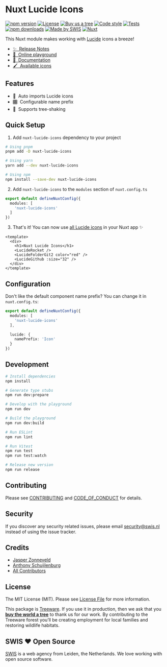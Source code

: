 # Nuxt Lucide Icons

[![npm version][ico-version]][link-version]
[![License][ico-license]](LICENSE.md)
[![Buy us a tree][ico-treeware]][link-treeware]
[![Code style][ico-github-actions-codestyle]][link-github-actions-codestyle]
[![Tests][ico-github-actions-tests]][link-github-actions-tests]
[![npm downloads][ico-downloads]][link-downloads]
[![Made by SWIS][ico-swis]][link-swis]
[![Nuxt][ico-nuxt]][link-nuxt]

This Nuxt module makes working with [Lucide](https://lucide.dev/) icons a breeze!

- [✨ &nbsp;Release Notes](/CHANGELOG.md)
- [🏀 &nbsp;Online playground](https://stackblitz.com/github/swisnl/nuxt-lucide-icons?file=playground%2Fapp.vue)
- [📖 &nbsp;Documentation](https://lucide.dev/docs/lucide-vue-next)
- [🖌️ &nbsp;Available icons](https://lucide.dev/icons)

## Features

- 🚠 &nbsp;Auto imports Lucide icons
- 🎛️ &nbsp;Configurable name prefix
- 🌲 &nbsp;Supports tree-shaking

## Quick Setup

1. Add `nuxt-lucide-icons` dependency to your project

```bash
# Using pnpm
pnpm add -D nuxt-lucide-icons

# Using yarn
yarn add --dev nuxt-lucide-icons

# Using npm
npm install --save-dev nuxt-lucide-icons
```

2. Add `nuxt-lucide-icons` to the `modules` section of `nuxt.config.ts`

```ts
export default defineNuxtConfig({
  modules: [
    'nuxt-lucide-icons'
  ]
})
```

3. That's it! You can now use [all Lucide icons](https://lucide.dev/icons) in your Nuxt app ✨
  
```vue
<template>
  <div>
    <h1>Nuxt Lucide Icons</h1>
    <LucideRocket />
    <LucideFolderGit2 color="red" />
    <LucideGithub :size="32" />
  </div>
</template>
```

## Configuration

Don't like the default component name prefix? You can change it in `nuxt.config.ts`:

```ts
export default defineNuxtConfig({
  modules: [
    'nuxt-lucide-icons'
  ],

  lucide: {
    namePrefix: 'Icon'
  }
})
```

## Development

```bash
# Install dependencies
npm install

# Generate type stubs
npm run dev:prepare

# Develop with the playground
npm run dev

# Build the playground
npm run dev:build

# Run ESLint
npm run lint

# Run Vitest
npm run test
npm run test:watch

# Release new version
npm run release
```

## Contributing

Please see [CONTRIBUTING](CONTRIBUTING.md) and [CODE_OF_CONDUCT](CODE_OF_CONDUCT.md) for details.

## Security

If you discover any security related issues, please email security@swis.nl instead of using the issue tracker.

## Credits

- [Jasper Zonneveld][link-author]
- [Anthony Schuijlenburg][link-contributor-anthony]
- [All Contributors][link-contributors]

## License

The MIT License (MIT). Please see [License File](LICENSE.md) for more information.

This package is [Treeware](https://treeware.earth). If you use it in production, then we ask that you [**buy the world a tree**][link-treeware] to thank us for our work. By contributing to the Treeware forest you’ll be creating employment for local families and restoring wildlife habitats.

## SWIS :heart: Open Source

[SWIS][link-swis] is a web agency from Leiden, the Netherlands. We love working with open source software.

[ico-version]: https://img.shields.io/npm/v/nuxt-lucide-icons/latest.svg?style=flat-square
[ico-license]: https://img.shields.io/npm/l/nuxt-lucide-icons.svg?style=flat-square
[ico-treeware]: https://img.shields.io/badge/Treeware-%F0%9F%8C%B3-lightgreen.svg?style=flat-square
[ico-github-actions-codestyle]: https://img.shields.io/github/actions/workflow/status/swisnl/nuxt-lucide-icons/codestyle.yaml?label=codestyle&branch=main&style=flat-square
[ico-github-actions-tests]: https://img.shields.io/github/actions/workflow/status/swisnl/nuxt-lucide-icons/tests.yaml?label=tests&branch=main&style=flat-square
[ico-downloads]: https://img.shields.io/npm/dm/nuxt-lucide-icons.svg?style=flat-square
[ico-swis]: https://img.shields.io/badge/%F0%9F%9A%80-made%20by%20SWIS-%230737A9.svg?style=flat-square
[ico-nuxt]: https://img.shields.io/badge/Nuxt-18181B?logo=nuxt.js&style=flat-square

[link-version]: https://npmjs.com/package/nuxt-lucide-icons
[link-github-actions-codestyle]: https://github.com/swisnl/nuxt-lucide-icons/actions/workflows/codestyle.yaml
[link-github-actions-tests]: https://github.com/swisnl/nuxt-lucide-icons/actions/workflows/tests.yaml
[link-downloads]: https://npmjs.com/package/nuxt-lucide-icons
[link-treeware]: https://plant.treeware.earth/swisnl/nuxt-lucide-icons
[link-author]: https://github.com/JaZo
[link-contributor-anthony]: https://github.com/AnthonySchuijlenburg
[link-contributors]: ../../contributors
[link-swis]: https://www.swis.nl
[link-nuxt]: https://nuxt.com
